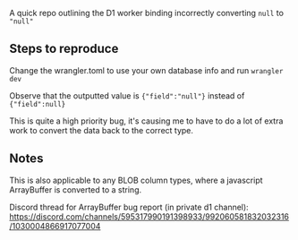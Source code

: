 A quick repo outlining the D1 worker binding incorrectly converting `null` to `"null"`

## Steps to reproduce
Change the wrangler.toml to use your own database info and run `wrangler dev`

Observe that the outputted value is `{"field":"null"}` instead of `{"field":null}`

This is quite a high priority bug, it's causing me to have to do a lot of extra work to convert the data back to the correct type.

## Notes
This is also applicable to any BLOB column types, where a javascript ArrayBuffer is converted to a string.

Discord thread for ArrayBuffer bug report (in private d1 channel): https://discord.com/channels/595317990191398933/992060581832032316/1030004866917077004